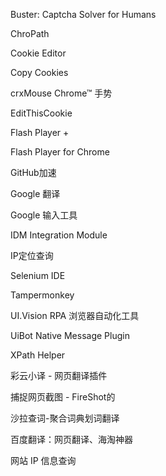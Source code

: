 Buster: Captcha Solver for Humans

ChroPath

Cookie Editor

Copy Cookies

crxMouse Chrome™ 手势

EditThisCookie

Flash Player +

Flash Player for Chrome

GitHub加速

Google 翻译

Google 输入工具

IDM Integration Module

IP定位查询

Selenium IDE

Tampermonkey

UI.Vision RPA 浏览器自动化工具

UiBot Native Message Plugin

XPath Helper

彩云小译 - 网页翻译插件

捕捉网页截图 - FireShot的

沙拉查词-聚合词典划词翻译

百度翻译：网页翻译、海淘神器

网站 IP 信息查询


